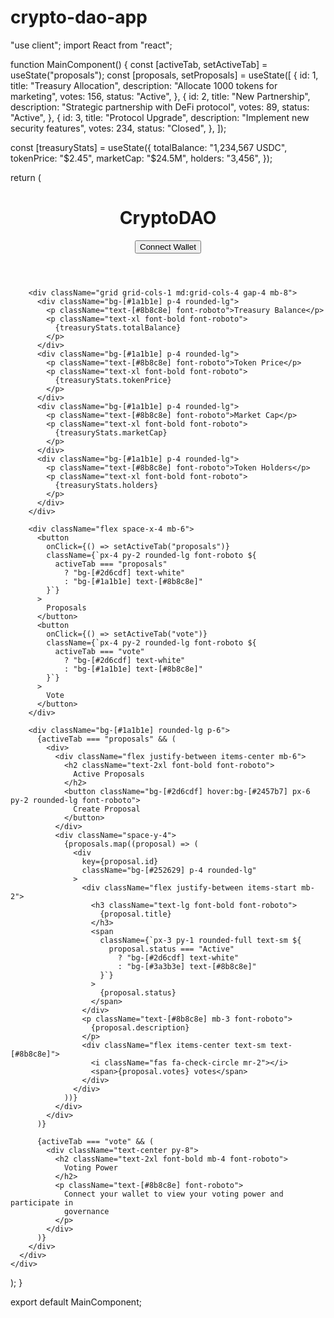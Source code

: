 # crypto-dao-app
"use client";
import React from "react";

function MainComponent() {
  const [activeTab, setActiveTab] = useState("proposals");
  const [proposals, setProposals] = useState([
    {
      id: 1,
      title: "Treasury Allocation",
      description: "Allocate 1000 tokens for marketing",
      votes: 156,
      status: "Active",
    },
    {
      id: 2,
      title: "New Partnership",
      description: "Strategic partnership with DeFi protocol",
      votes: 89,
      status: "Active",
    },
    {
      id: 3,
      title: "Protocol Upgrade",
      description: "Implement new security features",
      votes: 234,
      status: "Closed",
    },
  ]);

  const [treasuryStats] = useState({
    totalBalance: "1,234,567 USDC",
    tokenPrice: "$2.45",
    marketCap: "$24.5M",
    holders: "3,456",
  });

  return (
    <div className="min-h-screen bg-[#0a0b0d] text-white p-4 md:p-8">
      <div className="max-w-6xl mx-auto">
        <header className="flex flex-col md:flex-row justify-between items-center mb-8">
          <h1 className="text-3xl font-bold font-roboto mb-4 md:mb-0">
            CryptoDAO
          </h1>
          <button className="bg-[#2d6cdf] hover:bg-[#2457b7] px-6 py-2 rounded-lg font-roboto">
            Connect Wallet
          </button>
        </header>

        <div className="grid grid-cols-1 md:grid-cols-4 gap-4 mb-8">
          <div className="bg-[#1a1b1e] p-4 rounded-lg">
            <p className="text-[#8b8c8e] font-roboto">Treasury Balance</p>
            <p className="text-xl font-bold font-roboto">
              {treasuryStats.totalBalance}
            </p>
          </div>
          <div className="bg-[#1a1b1e] p-4 rounded-lg">
            <p className="text-[#8b8c8e] font-roboto">Token Price</p>
            <p className="text-xl font-bold font-roboto">
              {treasuryStats.tokenPrice}
            </p>
          </div>
          <div className="bg-[#1a1b1e] p-4 rounded-lg">
            <p className="text-[#8b8c8e] font-roboto">Market Cap</p>
            <p className="text-xl font-bold font-roboto">
              {treasuryStats.marketCap}
            </p>
          </div>
          <div className="bg-[#1a1b1e] p-4 rounded-lg">
            <p className="text-[#8b8c8e] font-roboto">Token Holders</p>
            <p className="text-xl font-bold font-roboto">
              {treasuryStats.holders}
            </p>
          </div>
        </div>

        <div className="flex space-x-4 mb-6">
          <button
            onClick={() => setActiveTab("proposals")}
            className={`px-4 py-2 rounded-lg font-roboto ${
              activeTab === "proposals"
                ? "bg-[#2d6cdf] text-white"
                : "bg-[#1a1b1e] text-[#8b8c8e]"
            }`}
          >
            Proposals
          </button>
          <button
            onClick={() => setActiveTab("vote")}
            className={`px-4 py-2 rounded-lg font-roboto ${
              activeTab === "vote"
                ? "bg-[#2d6cdf] text-white"
                : "bg-[#1a1b1e] text-[#8b8c8e]"
            }`}
          >
            Vote
          </button>
        </div>

        <div className="bg-[#1a1b1e] rounded-lg p-6">
          {activeTab === "proposals" && (
            <div>
              <div className="flex justify-between items-center mb-6">
                <h2 className="text-2xl font-bold font-roboto">
                  Active Proposals
                </h2>
                <button className="bg-[#2d6cdf] hover:bg-[#2457b7] px-6 py-2 rounded-lg font-roboto">
                  Create Proposal
                </button>
              </div>
              <div className="space-y-4">
                {proposals.map((proposal) => (
                  <div
                    key={proposal.id}
                    className="bg-[#252629] p-4 rounded-lg"
                  >
                    <div className="flex justify-between items-start mb-2">
                      <h3 className="text-lg font-bold font-roboto">
                        {proposal.title}
                      </h3>
                      <span
                        className={`px-3 py-1 rounded-full text-sm ${
                          proposal.status === "Active"
                            ? "bg-[#2d6cdf] text-white"
                            : "bg-[#3a3b3e] text-[#8b8c8e]"
                        }`}
                      >
                        {proposal.status}
                      </span>
                    </div>
                    <p className="text-[#8b8c8e] mb-3 font-roboto">
                      {proposal.description}
                    </p>
                    <div className="flex items-center text-sm text-[#8b8c8e]">
                      <i className="fas fa-check-circle mr-2"></i>
                      <span>{proposal.votes} votes</span>
                    </div>
                  </div>
                ))}
              </div>
            </div>
          )}

          {activeTab === "vote" && (
            <div className="text-center py-8">
              <h2 className="text-2xl font-bold mb-4 font-roboto">
                Voting Power
              </h2>
              <p className="text-[#8b8c8e] font-roboto">
                Connect your wallet to view your voting power and participate in
                governance
              </p>
            </div>
          )}
        </div>
      </div>
    </div>
  );
}

export default MainComponent;

